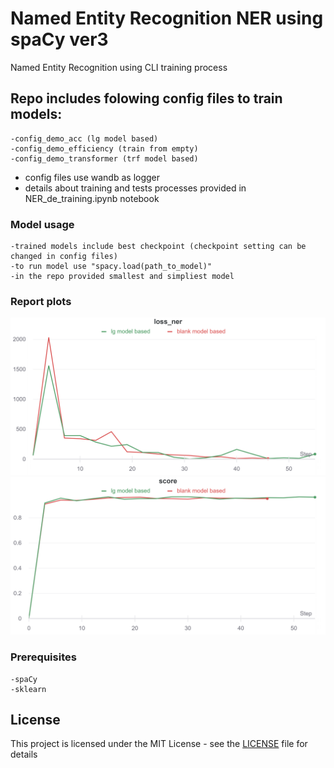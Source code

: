 # Named Entity Recognition NER using spaCy ver3
Named Entity Recognition using CLI training process

## Repo includes folowing config files to train models:
```
-config_demo_acc (lg model based)
-config_demo_efficiency (train from empty)
-config_demo_transformer (trf model based)
```
* config files use wandb as logger 
* details about training and tests processes provided in NER_de_training.ipynb notebook

### Model usage
```
-trained models include best checkpoint (checkpoint setting can be changed in config files)
-to run model use "spacy.load(path_to_model)"
-in the repo provided smallest and simpliest model 
```
### Report plots
<img src="reports/W&B Chart 01.08.2021, 14_50_21.png" alt="drawing" width="600px"/>
<img src="reports/W&B Chart 01.08.2021, 15_08_16.png" alt="drawing" width="600px"/>

### Prerequisites
```
-spaCy
-sklearn
```


## License

This project is licensed under the MIT License - see the [LICENSE](LICENSE) file for details
